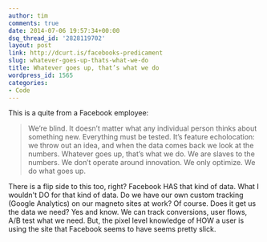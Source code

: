 ```yaml
---
author: tim
comments: true
date: 2014-07-06 19:57:34+00:00
dsq_thread_id: '2828119702'
layout: post
link: http://dcurt.is/facebooks-predicament
slug: whatever-goes-up-thats-what-we-do
title: Whatever goes up, that’s what we do
wordpress_id: 1565
categories:
- Code
---
```


This is a quite from a Facebook employee:

> We’re blind. It doesn’t matter what any individual person thinks about
something new. Everything must be tested. It’s feature echolocation: we throw
out an idea, and when the data comes back we look at the numbers. Whatever
goes up, that’s what we do. We are slaves to the numbers. We don’t operate
around innovation. We only optimize. We do what goes up.

There is a flip side to this too, right? Facebook HAS that kind of data. What
I wouldn't DO for that kind of data. Do we have our own custom tracking
(Google Analytics) on our magneto sites at work? Of course. Does it get us the
data we need? Yes and know. We can track conversions, user flows, A/B test
what we need. But, the pixel level knowledge of HOW a user is using the site
that Facebook seems to have seems pretty slick.
